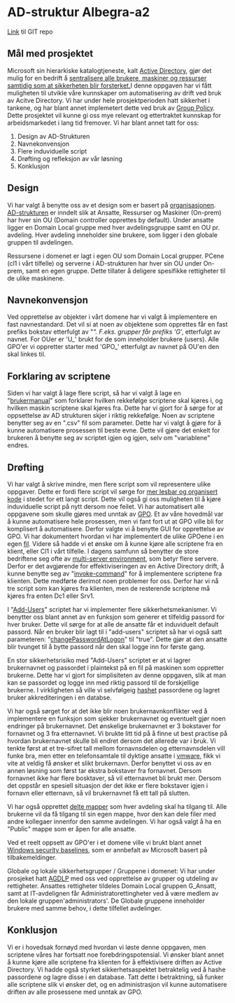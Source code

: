 # AD-struktur Albegra-a2
[Link](https://gitlab.stud.idi.ntnu.no/andrefm/albegra-a2) til GIT repo

## Mål med prosjektet
Microsoft sin hierarkiske katalogtjeneste, kalt [Active Directory](https://docs.microsoft.com/en-us/windows-server/identity/ad-ds/get-started/virtual-dc/active-directory-domain-services-overview), gjør det mulig for en bedrift å [sentralisere alle brukere, maskiner og ressurser samtidig som at sikkerheten blir forsterket.](https://www.quest.com/solutions/active-directory/what-is-active-directory.aspx)I denne oppgaven har vi fått muligheten til utvikle våre kunnskaper om automatisering av drift ved bruk av Acitve Directory.  Vi har under hele prosjektperioden hatt sikkerhet i tankene, og har blant annet implemetert dette ved bruk av [Group Policy](https://docs.microsoft.com/en-us/previous-versions/windows/desktop/policy/group-policy-objects). Dette prosjektet vil kunne gi oss mye relevant og ettertraktet kunnskap for arbeidsmarkedet i lang tid fremover. Vi har blant annet tatt for oss: 

1. Design av AD-Strukturen
2. Navnekonvensjon
3. Flere induviduelle script
3. Drøfting og refleksjon av vår løsning
4. Konklusjon

## Design
Vi har valgt å benytte oss av et design som er basert på [organisasjonen](https://www.serverbrain.org/infrastructure-design-2003/understanding-the-ou-design-options.html). [AD-strukturen](https://gitlab.stud.idi.ntnu.no/andrefm/albegra-a2/-/blob/master/AD-Struktur.pdf) er inndelt slik at Ansatte, Ressurser og Maskiner (On-prem) har hver sin OU (Domain controller opprettes by default). Under ansatte ligger en Domain Local gruppe med hver avdelingsgruppe samt en OU pr. avdeling. Hver avdeling inneholder sine brukere, som ligger i den globale gruppen til avdelingen.

Ressursene i domenet er lagt i egen OU som Domain Local grupper. PCene (cl1 i vårt tilfelle) og serverne i AD-strukturen har hver sin OU under On-prem, samt en egen gruppe. Dette tillater å deligere spesifikke rettigheter til de ulike maskinene. 

## Navnekonvensjon 
Ved opprettelse av objekter i vårt domene har vi valgt å implementere en fast navnestandard. Det vil si at noen av objektene som opprettes får en fast prefiks bokstav etterfulgt av "_". F.eks. grupper får prefiks 'G_', etterfulgt av navnet. For OUer er 'U_' brukt for de som inneholder brukere (users). Alle GPO'er vi oppretter starter med 'GPO_' etterfulgt av navnet på OU'en den skal linkes til. 

## Forklaring av scriptene
Siden vi har valgt å lage flere script, så har vi valgt å lage en "[brukermanual](https://gitlab.stud.idi.ntnu.no/andrefm/albegra-a2/-/blob/master/BrukerManual.md)" som forklarer hvilken rekkefølge scriptene skal kjøres i, og hvilken maskin scriptene skal kjøres fra. Dette har vi gjort for å sørge for at oppsettelse av AD strukturen skjer i riktig rekkefølge. Noen av scriptene benytter seg av en ".csv" fil som parameter. Dette har vi valgt å gjøre for å kunne automatisere prosessen til beste evne. Dette vil gjøre det enkelt for brukeren å benytte seg av scriptet igjen og igjen, selv om "variablene" endres.

## Drøfting
Vi har valgt å skrive mindre, men flere script som vil representere ulike oppgaver. Dette er fordi flere script vil sørge for [mer lesbar og organisert kode](https://softwareengineering.stackexchange.com/questions/401415/what-are-the-benefits-of-multi-file-programming) i stedet for ett langt script. Dette vil også gi oss muligheten til å kjøre induviduelle script på nytt dersom noe feilet. Vi har automatisert alle oppgavene som skulle gjøres med unntak av [GPO](https://docs.microsoft.com/en-us/previous-versions/windows/desktop/policy/group-policy-objects). Et av våre hovedmål var å kunne automatisere hele prosessen, men vi fant fort ut at GPO ville bli for komplisert å automatisere. Derfor valgte vi å benytte GUI for opprettelse av GPO. Vi har dokumentert hvordan vi har implementert de ulike GPOene i en egen [fil](https://gitlab.stud.idi.ntnu.no/andrefm/albegra-a2/-/blob/master/GPO.md). Videre så hadde vi et ønske om å kunne kjøre alle scriptene fra en klient, eller Cl1 i vårt tilfelle. I dagens samfunn så benytter de store bedriftene seg ofte av [multi-server environment](https://www.liquidweb.com/blog/is-splitting-off-resources-for-your-database-right-for-you/), som betyr flere servere. Derfor er det avgjørende for effektiviseringen av en Active Directory drift, å kunne benytte seg av "[invoke-command](https://docs.microsoft.com/en-us/powershell/module/microsoft.powershell.core/invoke-command?view=powershell-7.1)" for å implementere scriptene fra klienten. Dette medførte derimot noen problemer for oss. Derfor har vi nå tre script som kan kjøres fra klienten, men de resterende scriptene må kjøres fra enten Dc1 eller Srv1.

I "[Add-Users](https://gitlab.stud.idi.ntnu.no/andrefm/albegra-a2/-/blob/master/Scripts/AddUsers/Add-UsersV2.ps1)" scriptet har vi implementer flere sikkerhetsmekanismer. Vi benytter oss blant annet av en funksjon som generer et tilfeldig passord for hver bruker. Dette vil sørge for at alle de ansatte får et induviduelt default passord. Når en bruker blir lagt til i "add-users" scriptet så har vi også satt parameteren: "[changePasswordAtLogon](https://docs.microsoft.com/en-us/powershell/module/addsadministration/new-aduser?view=windowsserver2019-ps)" til "true". Dette gjør at den ansatte blir tvunget til å bytte passord når den skal logge inn for første gang.

En stor sikkerhetsrisiko med "Add-Users" scriptet er at vi lagrer brukernavnet og passordet i plaintekst på en fil på maskinen som oppretter brukerne. Dette har vi gjort for simplisiteten av denne oppgaven, slik at man kan se passordet og logge inn med riktig passord til de forskjellige brukerne. I virkligheten så ville vi selvfølgeig [hashet](https://accu.org/journals/overload/23/129/ignatchenko_2159/) passordene og lagret bruker akkrediteringen i en databse.


Vi har også sørget for at det ikke blir noen brukernavnkonflikter ved å implementere en funksjon som sjekker brukernavnet og eventuelt gjør noen endringer på brukernavnet. Det ønskelige brukernavnet er 3 bokstaver for fornavnet og 3 fra etternavnet. Vi brukte litt tid på å finne ut best practise på hvordan brukernavnet skulle bli endret dersom det allerede var i bruk. Vi tenkte først at et tre-sifret tall mellom fornavnsdelen og etternavnsdelen vill funke bra, men etter en telefonsamtale til dyktige ansatte i [vmware](https://www.vmware.com/no.html), fikk vi vite at veldig få ønsker et slikt brukernavn. Derfor benyttet vi oss av en annen løsning som først tar ekstra bokstaver fra fornavnet. Dersom fornavnet ikke har flere bosktaver, så vil etternavnet bli brukt mer. Dersom det oppstår en spesiell situasjon der det ikke er flere bokstaver igjen i fornavn eller etternavn, så vil brukernavnet få ett tall på slutten.

Vi har også opprettet [delte mapper](https://www.serverbrain.org/active-directory-planning-008/shared-folder-objects.html) som hver avdeling skal ha tilgang til. Alle brukerne vil da få tilgang til sin egen mappe, hvor den kan dele filer med andre kollegaer innenfor den samme avdelingen. Vi har også valgt å ha en "Public" mappe som er åpen for alle ansatte.

 
Ved et reelt oppsett av GPO'er i et domene ville vi brukt blant annet [Windows security baselines](https://docs.microsoft.com/en-us/windows/security/threat-protection/windows-security-baselines), som er annbefalt av Microsoft basert på tilbakemeldinger.
  

Globale og lokale sikkerhetsgrupper / Gruppene i domenet: 
Vi har under prosjeket hatt [AGDLP](https://en.wikipedia.org/wiki/AGDLP) med oss ved opprettelse av grupper og utdeling av rettigheter. Ansattes rettigheter tildeles Domain Local gruppen G_Ansatt, samt at IT-avdelignen får Administratorettingheter ved å være medlem av den lokale gruppen'administrators'. De Globale gruppene inneholder brukere med samme behov, i dette tilfellet avdelinger. 


## Konklusjon
Vi er i hovedsak fornøyd med hvordan vi løste denne oppgaven, men scriptene våres har fortsatt noe forebdringspotensial. Vi ønsker blant annet å kunne kjøre alle scriptene fra klienten for å effektivisere driften av Active Directory. Vi hadde også styrket sikkerhetsaspektet betraktelig ved å hashe passordene og lagre disse i en database. Tatt dette i betraktning, så funker alle scriptene slik vi ønsker det, og en administrasjon vil kunne automatisere driften av alle prosessene med unntak av GPO.